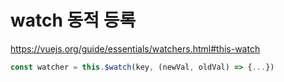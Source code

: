 # watch 동적 등록

https://vuejs.org/guide/essentials/watchers.html#this-watch

```js
const watcher = this.$watch(key, (newVal, oldVal) => {...})
```
